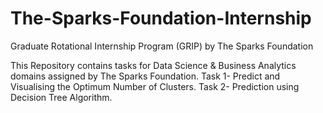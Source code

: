 # The-Sparks-Foundation-Internship
Graduate Rotational Internship Program (GRIP) by The Sparks Foundation

This Repository contains tasks for Data Science & Business Analytics domains assigned by The Sparks Foundation.
Task 1- Predict and Visualising the Optimum Number of Clusters.
Task 2- Prediction using Decision Tree Algorithm.
